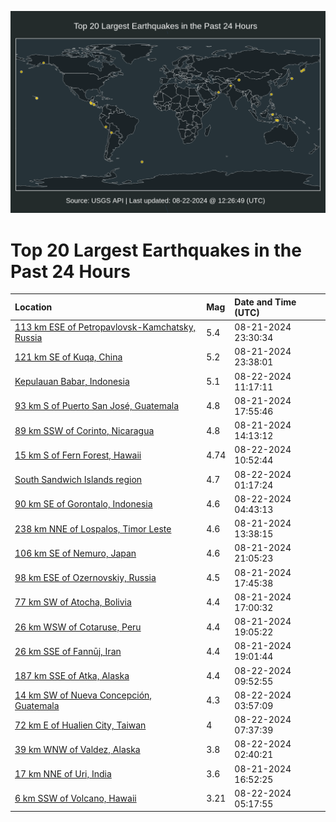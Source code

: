 ![Map](./map.png)

# Top 20 Largest Earthquakes in the Past 24 Hours

| Location | Mag | Date and Time (UTC) |
|:---|:---|:---|
| [113 km ESE of Petropavlovsk-Kamchatsky, Russia](https://earthquake.usgs.gov/earthquakes/eventpage/us7000n8ki) | 5.4 | 08-21-2024 23:30:34 |
| [121 km SE of Kuqa, China](https://earthquake.usgs.gov/earthquakes/eventpage/us7000n8kl) | 5.2 | 08-21-2024 23:38:01 |
| [Kepulauan Babar, Indonesia](https://earthquake.usgs.gov/earthquakes/eventpage/us7000n8qw) | 5.1 | 08-22-2024 11:17:11 |
| [93 km S of Puerto San José, Guatemala](https://earthquake.usgs.gov/earthquakes/eventpage/us7000n8id) | 4.8 | 08-21-2024 17:55:46 |
| [89 km SSW of Corinto, Nicaragua](https://earthquake.usgs.gov/earthquakes/eventpage/us7000n8h2) | 4.8 | 08-21-2024 14:13:12 |
| [15 km S of Fern Forest, Hawaii](https://earthquake.usgs.gov/earthquakes/eventpage/hv74419396) | 4.74 | 08-22-2024 10:52:44 |
| [South Sandwich Islands region](https://earthquake.usgs.gov/earthquakes/eventpage/us7000n8nu) | 4.7 | 08-22-2024 01:17:24 |
| [90 km SE of Gorontalo, Indonesia](https://earthquake.usgs.gov/earthquakes/eventpage/us7000n8pi) | 4.6 | 08-22-2024 04:43:13 |
| [238 km NNE of Lospalos, Timor Leste](https://earthquake.usgs.gov/earthquakes/eventpage/us7000n8gq) | 4.6 | 08-21-2024 13:38:15 |
| [106 km SE of Nemuro, Japan](https://earthquake.usgs.gov/earthquakes/eventpage/us7000n8jt) | 4.6 | 08-21-2024 21:05:23 |
| [98 km ESE of Ozernovskiy, Russia](https://earthquake.usgs.gov/earthquakes/eventpage/us7000n8j1) | 4.5 | 08-21-2024 17:45:38 |
| [77 km SW of Atocha, Bolivia](https://earthquake.usgs.gov/earthquakes/eventpage/us7000n8i3) | 4.4 | 08-21-2024 17:00:32 |
| [26 km WSW of Cotaruse, Peru](https://earthquake.usgs.gov/earthquakes/eventpage/us7000n8j2) | 4.4 | 08-21-2024 19:05:22 |
| [26 km SSE of Fannūj, Iran](https://earthquake.usgs.gov/earthquakes/eventpage/us7000n8j0) | 4.4 | 08-21-2024 19:01:44 |
| [187 km SSE of Atka, Alaska](https://earthquake.usgs.gov/earthquakes/eventpage/us7000n8ql) | 4.4 | 08-22-2024 09:52:55 |
| [14 km SW of Nueva Concepción, Guatemala](https://earthquake.usgs.gov/earthquakes/eventpage/us7000n8pd) | 4.3 | 08-22-2024 03:57:09 |
| [72 km E of Hualien City, Taiwan](https://earthquake.usgs.gov/earthquakes/eventpage/us7000n8qc) | 4 | 08-22-2024 07:37:39 |
| [39 km WNW of Valdez, Alaska](https://earthquake.usgs.gov/earthquakes/eventpage/ak024asoq1gu) | 3.8 | 08-22-2024 02:40:21 |
| [17 km NNE of Uri, India](https://earthquake.usgs.gov/earthquakes/eventpage/us7000n8j7) | 3.6 | 08-21-2024 16:52:25 |
| [6 km SSW of Volcano, Hawaii](https://earthquake.usgs.gov/earthquakes/eventpage/hv74418851) | 3.21 | 08-22-2024 05:17:55 |
